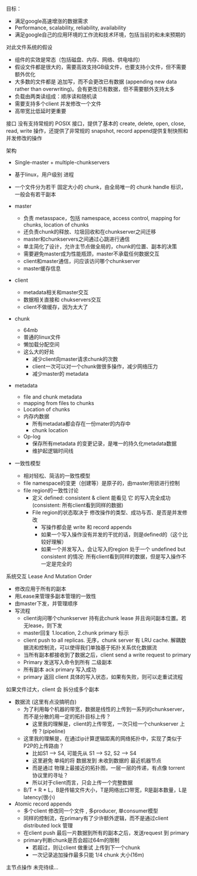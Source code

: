 
目标：
* 满足google高速增涨的数据需求
* Performance, scalability, reliability, availability
* 满足google自己的应用环境的工作流和技术环境，包括当前的和未来预期的

对此文件系统的假设
* 组件的实效是常态（包括磁盘、内存、网络、供电啥的）
* 假设文件都是很大的，需要高效支持GB级文件，也要支持小文件，但不需要额外优化
* 大多数的文件都是 追加写，而不会更改已有数据 (appending new data rather than overwriting)。会有更改已有数据，但不需要额外支持太多
* 负载由两类读组成：顺序读和随机读
* 需要支持多个client 并发修改一个文件
* 高带宽比低延时更重要

接口
没有支持常规的 POSIX 接口，提供了基本的 create, delete, open, close, read, write 操作，还提供了非常规的 snapshot, record append提供复制快照和并发修改的操作

架构

* Single-master + multiple-chunkservers
* 基于linux，用户级别 进程
* 一个文件分为若干 固定大小的 chunk，由全局唯一的 chunk handle 标识，一般会有若干副本
* master
    * 负责 metasspace，包括 namespace, access control, mapping for chunks, location of chunks
    * 还负责chunk的释放、垃圾回收和在chunkserver之间迁移
    * master和chunkservers之间通过心跳进行通信
    * 单主简化了设计，允许主节点做全局的，chunk的位置、副本的决策
    * 需要避免master成为性能瓶颈，master不承载任何数据交互
    * client和master通信，问应该访问哪个chunkserver
    * master缓存信息
* client
    * metadata相关和master交互
    * 数据相关直接和 chukservers交互
    * client不做缓存，因为太大了
* chunk
    * 64mb 
    * 普通的linux文件
    * 懒加载分配空间
    * 这么大的好处
        * 减少client向master请求chunk的次数
        * client一次可以对一个chunk做很多操作，减少网络压力
        * 减少master的 metadata

* metadata
    * file and chunk metadata
    * mapping from files to chunks
    * Location of chunks
    * 内存内数据
        * 所有metadata都会存在一份mater的内存中
        * chunk location
    * Op-log
        * 保存所有metadata 的变更记录，是唯一的持久化metadata数据
        * 维护起逻辑时间线
* 一致性模型
    * 相对轻松、简洁的一致性模型
    * file namespace的变更（创建等）是原子的，由master用锁进行控制
    * file region的一致性讨论
        * 定义 defined: consistent & client 能看见 它 的写入完全成功 (consistent: 所有client看到同样的数据)
        * File region的状态取决于 修改操作的类型、成功与否、是否是并发修改
            * 写操作都会是 write 和 record appends
            * 如果一个写入操作没有并发的干扰的话，则是defined的（这个比较好理解）
            * 如果一个并发写入，会让写入的region 处于一个 undefined but consistent 的情况: 所有client看到同样的数据，但是写入操作不一定是完全的


系统交互
Lease And Mutation Order
* 修改应用于所有的副本
* 用Lease来管理多副本管理的一致性
* 由master下发，并管理顺序
* 写流程
    * client询问哪个chunkserver 持有此chunk lease 并且询问副本位置。若无lease，则下发
    * master回复 1.location, 2.chunk primary 标示
    * client push to all replicas. 无序，chunk server 有 LRU cache. 解耦数据流和控制流，可以使得我们单独基于拓扑关系优化数据流
    * 当所有副本都接收到了数据之后，client send a write request to primary
    * Primary 发送写入命令到所有 二级副本
    * 所有副本 ack primary 写入成功
    * primary 返回 client 具体的写入状态，如果有失败，则可以走重试流程 


如果文件过大，client 会 拆分成多个副本

* 数据流 (这里有点没搞明白)
    * 为了利用每个机器的带宽，数据是线性的上传到一系列的chunkserver，而不是分散的用一定的拓扑目标上传？
        * 这里我的理解是，client的上传带宽，一次只给一个chunkserver 上传？(pipeline)
    * 这里我的理解是，在通过ip计算逻辑距离的网络拓扑中，实现了类似于P2P的上传路由？
        * 比如S1 —> S4, 可能先从 S1 —> S2, S2 —> S4
        * 这里避免 单纯的将 数据发到 未收到数据的 最近机器节点
        * 而是通过 物理上最接近的拓扑图，一层一层的传递，有点像 torrent 协议里的寻址？
        * 所以对于client而言，只会上传一个完整数据
    * B/T + R * L，B是传输文件大小，T是网络出口带宽，R是副本数量，L是latency(很小)
* Atomic record appends
    * 多个client 修改同一个文件 ,  多producer, 单consumer模型
    * 同样的控制流，在primary有了少许额外逻辑，而不是通过client distributed lock 管理
    * 在client push 最后一片数据到所有的副本之后，发送request 到 primary
    * primary判断chunk是否会超过64m的限制
        * 若超过，则让client 做重试 上传到下一个chunk
        * 一次记录追加操作最多只能 1/4 chunk 大小(16m)

主节点操作
未完待续...


